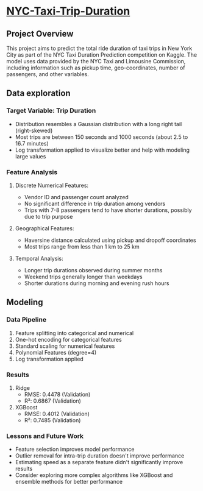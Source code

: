 # [NYC-Taxi-Trip-Duration](https://www.kaggle.com/code/sherif31/new-york-city-taxi-trip-duration) 
## Project Overview
This project aims to predict the total ride duration of taxi trips in New York City as part of the NYC Taxi Duration Prediction competition on Kaggle. The model uses data provided by the NYC Taxi and Limousine Commission, including information such as pickup time, geo-coordinates, number of passengers, and other variables.
## Data exploration

### Target Variable: Trip Duration
- Distribution resembles a Gaussian distribution with a long right tail (right-skewed)
- Most trips are between 150 seconds and 1000 seconds (about 2.5 to 16.7 minutes)
- Log transformation applied to visualize better and help with modeling large values

### Feature Analysis
1. Discrete Numerical Features:
   - Vendor ID and passenger count analyzed
   - No significant difference in trip duration among vendors
   - Trips with 7-8 passengers tend to have shorter durations, possibly due to trip purpose

2. Geographical Features:
   - Haversine distance calculated using pickup and dropoff coordinates
   - Most trips range from less than 1 km to 25 km

3. Temporal Analysis:
   - Longer trip durations observed during summer months
   - Weekend trips generally longer than weekdays
   - Shorter durations during morning and evening rush hours

## Modeling

### Data Pipeline
1. Feature splitting into categorical and numerical
2. One-hot encoding for categorical features
3. Standard scaling for numerical features
4. Polynomial Features (degree=4)
5. Log transformation applied

### Results
1. Ridge
      - RMSE: 0.4478 (Validation)
      - R²: 0.6867 (Validation)
2. XGBoost
      - RMSE: 0.4012 (Validation)
      - R²: 0.7485 (Validation)
        
### Lessons and Future Work
- Feature selection improves model performance
- Outlier removal for intra-trip duration doesn't improve performance
- Estimating speed as a separate feature didn't significantly improve results
- Consider exploring more complex algorithms like XGBoost and ensemble methods for better performance
